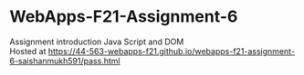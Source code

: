 # WebApps-F21-Assignment-6
Assignment introduction Java Script and DOM <br>
Hosted at https://44-563-webapps-f21.github.io/webapps-f21-assignment-6-saishanmukh591/pass.html
